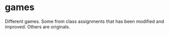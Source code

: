 # games
Different games. Some from class assignments that has been modified and improved. Others are originals.
